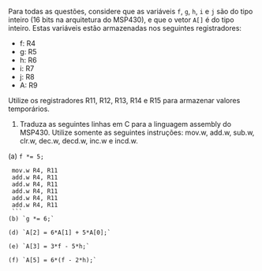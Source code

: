 Para todas as questões, considere que as variáveis `f`, `g`, `h`, `i` e `j` são do tipo inteiro (16 bits na arquitetura do MSP430), e que o vetor `A[]` é do tipo inteiro. Estas variáveis estão armazenadas nos seguintes registradores:

- f: R4
- g: R5
- h: R6
- i: R7
- j: R8
- A: R9

Utilize os registradores R11, R12, R13, R14 e R15 para armazenar valores temporários.

1. Traduza as seguintes linhas em C para a linguagem assembly do MSP430. Utilize somente as seguintes instruções: mov.w, add.w, sub.w, clr.w, dec.w, decd.w, inc.w e incd.w.

(a) `f *= 5;`

   ```Assembly
    mov.w R4, R11
    add.w R4, R11
    add.w R4, R11
    add.w R4, R11
    add.w R4, R11
    add.w R4, R11
    ```
(b) `g *= 6;`

(d) `A[2] = 6*A[1] + 5*A[0];`

(e) `A[3] = 3*f - 5*h;`

(f) `A[5] = 6*(f - 2*h);`
